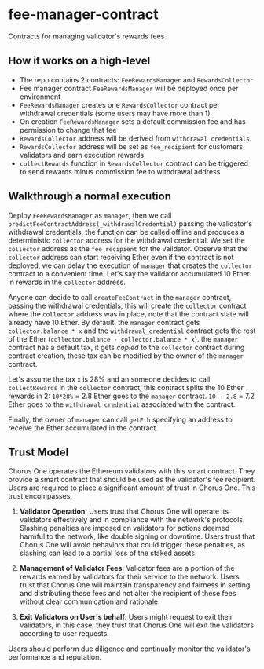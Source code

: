 # fee-manager-contract

Contracts for managing validator's rewards fees

## How it works on a high-level

- The repo contains 2 contracts: `FeeRewardsManager` and `RewardsCollector`
- Fee manager contract `FeeRewardsManager` will be deployed once per environment
- `FeeRewardsManager` creates one `RewardsCollector` contract per withdrawal credentials (some users may have more than 1)
- On creation `FeeRewardsManager` sets a default commission fee and has permission to change that fee
- `RewardsCollector` address will be derived from `withdrawal credentials`
- `RewardsCollector` address will be set as `fee_recipient` for customers validators and earn execution rewards
- `collectRewards` function in `RewardsCollector` contract can be triggered to send rewards minus commission fee to withdrawal address

## Walkthrough a normal execution

Deploy `FeeRewardsManager` as `manager`, then we call
`predictFeeContractAddress(_withdrawalCredential)` passing the validator's
withdrawal credentials, the function can be called offline and produces a
deterministic `collector` address for the withdrawal credential.
We set the `collector` address as the `fee recipient` for the validator. Observe
that the `collector` address can start receiving Ether even if the contract is not deployed,
we can delay the execution of `manager` that creates the `collector` contract to a convenient time.
Let's say the validator accumulated 10 Ether in rewards in the `collector` address.

Anyone can decide to call `createFeeContract` in the `manager` contract, passing the
withdrawal credentials, this will create the `collector` contract where the `collector` address was in place,
note that the contract state will already have 10 Ether.
By default, the `manager` contract gets `collector.balance * x` and the
`withdrawal_credential` contract gets the rest of the Ether (`collector.balance - collector.balance * x`).
the `manager` contract has a default tax, it gets _copied_ to the `collector` contract during contract creation,
these tax can be modified by the owner of the `manager` contract.

Let's assume the tax `x` is 28% and
an someone decides to call `collectRewards` in
the `collector` contract, this contract splits the 10 Ether
rewards in 2:
    `10*28%` = 2.8 Ether goes to the `manager` contract.
    `10 - 2.8` = 7.2 Ether goes to the `withdrawal credential` associated with the contract.

Finally, the owner of `manager` can call `getEth` specifying an address to
receive the Ether accumulated in the contract.

## Trust Model

Chorus One operates the Ethereum validators with this smart contract. They provide a
smart contract that should be used as the validator's fee recipient.
Users are required to place a significant amount of trust in Chorus One. This
trust encompasses:

1. **Validator Operation**: Users trust that Chorus One will operate its
validators effectively and in compliance with the network's protocols.
Slashing penalties are imposed on validators for actions deemed harmful to the
network, like double signing or downtime. Users trust that Chorus One
will avoid behaviors that could trigger these penalties, as slashing can lead to
a partial loss of the staked assets.

2. **Management of Validator Fees**: Validator fees are a portion of the rewards
earned by validators for their service to the network. Users trust that
Chorus One will maintain transparency and fairness in setting and distributing
these fees and not alter the recipient of these fees without clear communication
and rationale.

3. **Exit Validators on User's behalf**: Users might request to exit their validators,
in this case, they trust that Chorus One will exit the validators according to user requests.

Users should perform due diligence and continually monitor the validator's
performance and reputation.
